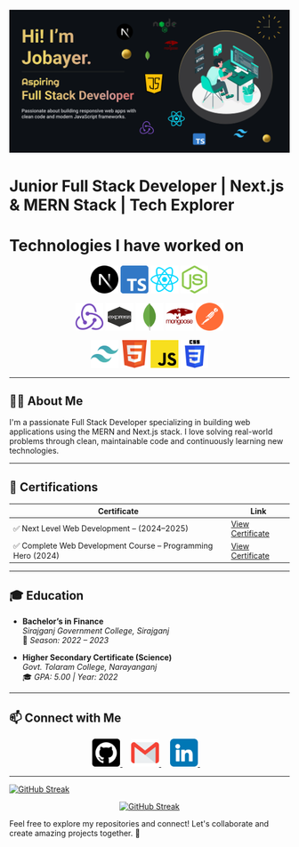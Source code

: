 <!-- Banner Image -->

![Make your README](https://github.com/ahmed-jobayer/ahmed-jobayer/blob/main/images/Make%20your%20README.png)

# Junior Full Stack Developer | Next.js & MERN Stack | Tech Explorer

# Technologies I have worked on

<p align="center">
  <img src="https://github.com/ahmed-jobayer/ahmed-jobayer/blob/main/images/nextjs-icon.svg" alt="Next.js" width="50" height="50"/>
  <img src="https://github.com/ahmed-jobayer/ahmed-jobayer/blob/main/images/typescriptlang-icon.svg" alt="Typescript" width="50" height="50"/>
  <img src="https://github.com/ahmed-jobayer/ahmed-jobayer/blob/main/images/reactjs-icon.svg" alt="React" width="50" height="50"/>
  <img src="https://github.com/ahmed-jobayer/ahmed-jobayer/blob/main/images/nodejs-icon.svg" alt="Node" width="50" height="50"/>
</p>

<p align="center">
  <img src="https://github.com/ahmed-jobayer/ahmed-jobayer/blob/main/images/js_redux-icon.svg" alt="Redux" width="50" height="50"/>
  <img src="https://github.com/ahmed-jobayer/ahmed-jobayer/blob/main/images/expressjs-icon.svg.png" alt="Express" width="50" height="50"/>
  <img src="https://github.com/ahmed-jobayer/ahmed-jobayer/blob/main/images/mongodb-icon.svg" alt="MongoDB" width="50" height="50"/>
  <img src="https://github.com/ahmed-jobayer/ahmed-jobayer/blob/main/images/mongoose.svg" alt="Mongoose" width="50" height="50"/>
  <img src="https://github.com/ahmed-jobayer/ahmed-jobayer/blob/main/images/getpostman-icon.svg" alt="Postman" width="50" height="50"/>
</p>

<p align="center">
  <img src="https://github.com/ahmed-jobayer/ahmed-jobayer/blob/main/images/tailwindcss-icon.svg" alt="Tailwind CSS" width="50" height="50"/>
  <img src="https://github.com/ahmed-jobayer/ahmed-jobayer/blob/main/images/w3_html5-icon.svg" alt="HTML" width="50" height="50"/>
  <img src="https://github.com/ahmed-jobayer/ahmed-jobayer/blob/main/images/javascript-icon.svg" alt="JavaScript" width="50" height="50"/>
  <img src="https://github.com/ahmed-jobayer/ahmed-jobayer/blob/main/images/w3_css-official.svg" alt="CSS" width="50" height="50"/>
</p>

---

## 👨‍💻 About Me

I'm a passionate Full Stack Developer specializing in building web applications using the MERN and Next.js stack. I love solving real-world problems through clean, maintainable code and continuously learning new technologies.

---

## 📜 Certifications

| Certificate | Link |
|-------------|------|
| ✅ Next Level Web Development – (2024–2025) | [View Certificate](https://drive.google.com/file/d/1f63T2DFifAQiZGAfHBJMwBvlB14Ytd78/view?usp=sharing) |
| ✅ Complete Web Development Course – Programming Hero (2024) | [View Certificate](https://drive.google.com/file/d/1d1eEB6kHdadp1e52J6eb-SZBlGJq2ArN/view?usp=sharing) |


---

## 🎓 **Education**

- **Bachelor’s in Finance**  
  _Sirajganj Government College, Sirajganj_  
  📅 _Season: 2022 – 2023_

- **Higher Secondary Certificate (Science)**  
  _Govt. Tolaram College, Narayanganj_  
  🎓 _GPA: 5.00 | Year: 2022_

---

## 📫 **Connect with Me**

<p align="center">
  <a href="https://github.com/jobayer-ahmed7" target="_blank">
    <img src="https://github.com/ahmed-jobayer/ahmed-jobayer/blob/main/images/github.png" alt="GitHub" width="50" height="50" />
  </a>&nbsp;&nbsp;&nbsp;
  <a href="mailto:jobayerahm7@gmail.com" target="_blank">
    <img src="https://github.com/ahmed-jobayer/ahmed-jobayer/blob/main/images/email.png" alt="Email" width="50" height="50"/>
  </a>&nbsp;&nbsp;&nbsp;
  <a href="https://www.linkedin.com/in/jobayerahmmed7/" target="_blank">
    <img src="https://github.com/ahmed-jobayer/ahmed-jobayer/blob/main/images/linkedin.png" alt="LinkedIn" width="50" height="50"/>
  </a>&nbsp;&nbsp;&nbsp;
</p>


---

[![GitHub Streak](https://github-readme-streak-stats.herokuapp.com?user=jobayer-ahmed7&theme=dark&hide_border=true)](https://git.io/streak-stats)

<p align="center">
<a href="https://git.io/streak-stats"><img src="https://github-readme-streak-stats.herokuapp.com?user=jobayer-ahmed7&theme=dark&hide_border=true" alt="GitHub Streak" /></a>
</p>

Feel free to explore my repositories and connect! Let's collaborate and create amazing projects together. 🚀

